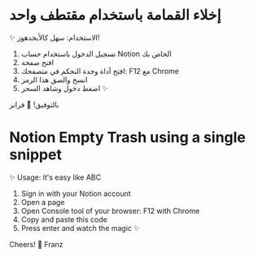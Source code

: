 # إخلاء القمامة باستخدام مقتطف واحد

✨ الاستخدام: سهل كالأبجدهوز!

1. تسجيل الدخول باستخدام حساب Notion الخاص بك
2. افتح صفحة
3. افتح أداة وحدة التحكم في متصفحك: F12 مع Chrome
4. انسخ والصق هذا الرمز
5. اضغط دخول وشاهد السحر ✨

بالتوفيق! 🌹
فرانز

# Notion Empty Trash using a single snippet

✨ Usage: it's easy like ABC

1. Sign in with your Notion account
2. Open a page
3. Open Console tool of your browser: F12 with Chrome
4. Copy and paste this code
5. Press enter and watch the magic ✨

Cheers! 🥂
Franz
